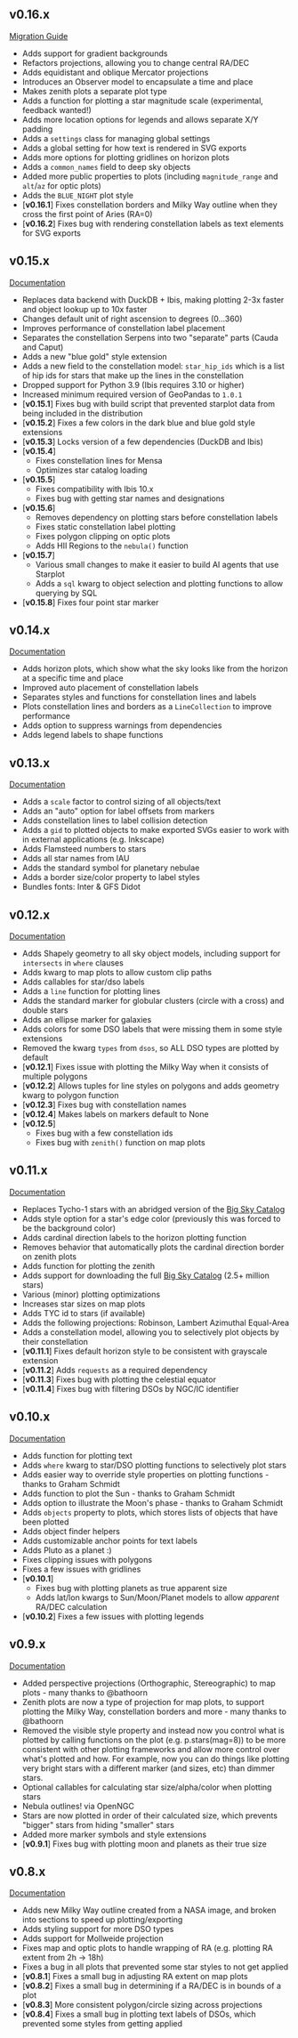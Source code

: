 ## v0.16.x
[Migration Guide](migration-guides/0.16.0.md)

- Adds support for gradient backgrounds
- Refactors projections, allowing you to change central RA/DEC
- Adds equidistant and oblique Mercator projections
- Introduces an Observer model to encapsulate a time and place
- Makes zenith plots a separate plot type
- Adds a function for plotting a star magnitude scale (experimental, feedback wanted!)
- Adds more location options for legends and allows separate X/Y padding
- Adds a `settings` class for managing global settings
- Adds a global setting for how text is rendered in SVG exports
- Adds more options for plotting gridlines on horizon plots
- Adds a `common_names` field to deep sky objects
- Added more public properties to plots (including `magnitude_range` and `alt`/`az` for optic plots)
- Adds the `BLUE_NIGHT` plot style
- [**v0.16.1**] Fixes constellation borders and Milky Way outline when they cross the first point of Aries (RA=0)
- [**v0.16.2**] Fixes bug with rendering constellation labels as text elements for SVG exports

## v0.15.x
[Documentation](https://archives.starplot.dev/0.15.8/)

- Replaces data backend with DuckDB + Ibis, making plotting 2-3x faster and object lookup up to 10x faster
- Changes default unit of right ascension to degrees (0...360)
- Improves performance of constellation label placement
- Separates the constellation Serpens into two "separate" parts (Cauda and Caput)
- Adds a new "blue gold" style extension
- Adds a new field to the constellation model: `star_hip_ids` which is a list of hip ids for stars that make up the lines in the constellation
- Dropped support for Python 3.9 (Ibis requires 3.10 or higher)
- Increased minimum required version of GeoPandas to `1.0.1`
- [**v0.15.1**] Fixes bug with build script that prevented starplot data from being included in the distribution
- [**v0.15.2**] Fixes a few colors in the dark blue and blue gold style extensions
- [**v0.15.3**] Locks version of a few dependencies (DuckDB and Ibis)
- [**v0.15.4**]
    - Fixes constellation lines for Mensa
    - Optimizes star catalog loading
- [**v0.15.5**]
    - Fixes compatibility with Ibis 10.x
    - Fixes bug with getting star names and designations
- [**v0.15.6**]
    - Removes dependency on plotting stars before constellation labels
    - Fixes static constellation label plotting
    - Fixes polygon clipping on optic plots
    - Adds HII Regions to the `nebula()` function
- [**v0.15.7**]
    - Various small changes to make it easier to build AI agents that use Starplot
    - Adds a `sql` kwarg to object selection and plotting functions to allow querying by SQL
- [**v0.15.8**] Fixes four point star marker

## v0.14.x
[Documentation](https://archives.starplot.dev/0.14.0/)

- Adds horizon plots, which show what the sky looks like from the horizon at a specific time and place
- Improved auto placement of constellation labels
- Separates styles and functions for constellation lines and labels
- Plots constellation lines and borders as a `LineCollection` to improve performance
- Adds option to suppress warnings from dependencies
- Adds legend labels to shape functions

## v0.13.x
[Documentation](https://archives.starplot.dev/0.13.0/)

- Adds a `scale` factor to control sizing of all objects/text
- Adds an "auto" option for label offsets from markers
- Adds constellation lines to label collision detection
- Adds a `gid` to plotted objects to make exported SVGs easier to work with in external applications (e.g. Inkscape)
- Adds Flamsteed numbers to stars
- Adds all star names from IAU
- Adds the standard symbol for planetary nebulae
- Adds a border size/color property to label styles
- Bundles fonts: Inter & GFS Didot

## v0.12.x
[Documentation](https://archives.starplot.dev/0.12.5/)

- Adds Shapely geometry to all sky object models, including support for `intersects` in `where` clauses
- Adds kwarg to map plots to allow custom clip paths
- Adds callables for star/dso labels
- Adds a `line` function for plotting lines
- Adds the standard marker for globular clusters (circle with a cross) and double stars
- Adds an ellipse marker for galaxies
- Adds colors for some DSO labels that were missing them in some style extensions
- Removed the kwarg `types` from `dsos`, so ALL DSO types are plotted by default
- [**v0.12.1**] Fixes issue with plotting the Milky Way when it consists of multiple polygons
- [**v0.12.2**] Allows tuples for line styles on polygons and adds geometry kwarg to polygon function
- [**v0.12.3**] Fixes bug with constellation names
- [**v0.12.4**] Makes labels on markers default to None
- [**v0.12.5**]
    - Fixes bug with a few constellation ids
    - Fixes bug with `zenith()` function on map plots

## v0.11.x
[Documentation](https://archives.starplot.dev/0.11.4/)

- Replaces Tycho-1 stars with an abridged version of the [Big Sky Catalog](https://github.com/steveberardi/bigsky)
- Adds style option for a star's edge color (previously this was forced to be the background color)
- Adds cardinal direction labels to the horizon plotting function
- Removes behavior that automatically plots the cardinal direction border on zenith plots
- Adds function for plotting the zenith
- Adds support for downloading the full [Big Sky Catalog](https://github.com/steveberardi/bigsky) (2.5+ million stars)
- Various (minor) plotting optimizations
- Increases star sizes on map plots
- Adds TYC id to stars (if available)
- Adds the following projections: Robinson, Lambert Azimuthal Equal-Area
- Adds a constellation model, allowing you to selectively plot objects by their constellation
- [**v0.11.1**] Fixes default horizon style to be consistent with grayscale extension
- [**v0.11.2**] Adds `requests` as a required dependency
- [**v0.11.3**] Fixes bug with plotting the celestial equator
- [**v0.11.4**] Fixes bug with filtering DSOs by NGC/IC identifier

## v0.10.x
[Documentation](https://archives.starplot.dev/0.10.2/)

- Adds function for plotting text
- Adds `where` kwarg to star/DSO plotting functions to selectively plot stars
- Adds easier way to override style properties on plotting functions - thanks to Graham Schmidt
- Adds function to plot the Sun - thanks to Graham Schmidt
- Adds option to illustrate the Moon's phase - thanks to Graham Schmidt
- Adds `objects` property to plots, which stores lists of objects that have been plotted
- Adds object finder helpers
- Adds customizable anchor points for text labels
- Adds Pluto as a planet :)
- Fixes clipping issues with polygons
- Fixes a few issues with gridlines
- [**v0.10.1**]
    - Fixes bug with plotting planets as true apparent size
    - Adds lat/lon kwargs to Sun/Moon/Planet models to allow _apparent_ RA/DEC calculation
- [**v0.10.2**] Fixes a few issues with plotting legends

## v0.9.x
[Documentation](https://archives.starplot.dev/0.9.1/)

- Added perspective projections (Orthographic, Stereographic) to map plots - many thanks to @bathoorn
- Zenith plots are now a type of projection for map plots, to support plotting the Milky Way, constellation borders and more - many thanks to @bathoorn
- Removed the visible style property and instead now you control what is plotted by calling functions on the plot (e.g. p.stars(mag=8)) to be more consistent with other plotting frameworks and allow more control over what's plotted and how. For example, now you can do things like plotting very bright stars with a different marker (and sizes, etc) than dimmer stars.
- Optional callables for calculating star size/alpha/color when plotting stars
- Nebula outlines! via OpenNGC
- Stars are now plotted in order of their calculated size, which prevents "bigger" stars from hiding "smaller" stars
- Added more marker symbols and style extensions
- [**v0.9.1**] Fixes bug with plotting moon and planets as their true size

## v0.8.x
[Documentation](https://archives.starplot.dev/0.8.4/)

- Adds new Milky Way outline created from a NASA image, and broken into sections to speed up plotting/exporting
- Adds styling support for more DSO types
- Adds support for Mollweide projection
- Fixes map and optic plots to handle wrapping of RA (e.g. plotting RA extent from 2h -> 18h)
- Fixes a bug in all plots that prevented some star styles to not get applied
- [**v0.8.1**] Fixes a small bug in adjusting RA extent on map plots
- [**v0.8.2**] Fixes a small bug in determining if a RA/DEC is in bounds of a plot
- [**v0.8.3**] More consistent polygon/circle sizing across projections
- [**v0.8.4**] Fixes a small bug in plotting text labels of DSOs, which prevented some styles from getting applied

<br/><br/>
